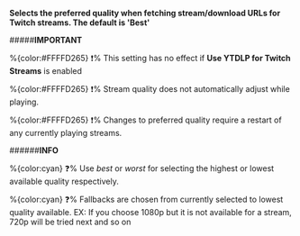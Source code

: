 **Selects the preferred quality when fetching stream/download URLs for Twitch streams. The default is 'Best'**

#####__IMPORTANT__

   %{color:#FFFFD265} ❗% This setting has no effect if **Use YTDLP for Twitch Streams** is enabled
   
   %{color:#FFFFD265} ❗% Stream quality does not automatically adjust while playing. 
   
   %{color:#FFFFD265} ❗% Changes to preferred quality require a restart of any currently playing streams.

######__INFO__

 %{color:cyan} ❓% Use *best* or *worst* for selecting the highest or lowest available quality respectively.
 
 %{color:cyan} ❓% Fallbacks are chosen from currently selected to lowest quality available. EX: If you choose 1080p but it is not available for a stream, 720p will be tried next and so on